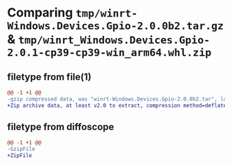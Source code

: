 # Comparing `tmp/winrt-Windows.Devices.Gpio-2.0.0b2.tar.gz` & `tmp/winrt_Windows.Devices.Gpio-2.0.1-cp39-cp39-win_arm64.whl.zip`

## filetype from file(1)

```diff
@@ -1 +1 @@
-gzip compressed data, was "winrt-Windows.Devices.Gpio-2.0.0b2.tar", last modified: Sat Dec  2 18:21:21 2023, max compression
+Zip archive data, at least v2.0 to extract, compression method=deflate
```

## filetype from diffoscope

```diff
@@ -1 +1 @@
-GzipFile
+ZipFile
```

